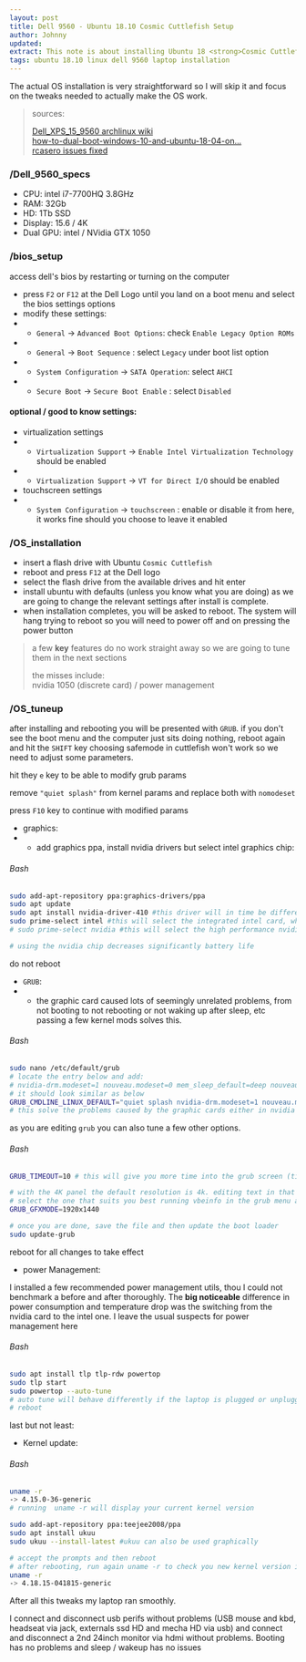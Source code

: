 ```yaml
---
layout: post
title: Dell 9560 - Ubuntu 18.10 Cosmic Cuttlefish Setup 
author: Johnny
updated:
extract: This note is about installing Ubuntu 18 <strong>Cosmic Cuttlefish</strong> on a Dell 9560 intended to be a developer box. 
tags: ubuntu 18.10 linux dell 9560 laptop installation
---
```


The actual OS installation is very straightforward so I will skip it and focus on the tweaks needed to actually make the OS work.
> sources:
>
> [Dell_XPS_15_9560 archlinux wiki](https://wiki.archlinux.org/index.php/Dell_XPS_15_9560)<br>
> [how-to-dual-boot-windows-10-and-ubuntu-18-04-on...](https://medium.com/@pwaterz/how-to-dual-boot-windows-10-and-ubuntu-18-04-on-the-15-inch-dell-xps-9570-with-nvidia-1050ti-gpu-4b9a2901493d)<br>
> [rcasero issues fixed](https://github.com/rcasero/doc/issues)
>

### /Dell_9560_specs
* CPU: intel i7-7700HQ 3.8GHz
* RAM: 32Gb
* HD:  1Tb SSD
* Display: 15.6 / 4K
* Dual GPU: intel / NVidia GTX 1050

### /bios_setup
access dell's bios by restarting or turning on the computer
* press `F2` or `F12` at the Dell Logo until you land on a boot menu and select the bios settings options
* modify these settings:
* * `General` -> `Advanced Boot Options`: check `Enable Legacy Option ROMs`
* * `General` -> `Boot Sequence` : select `Legacy` under boot list option
* * `System Configuration` -> `SATA Operation`: select `AHCI`
* * `Secure Boot` -> `Secure Boot Enable` : select `Disabled`

#### optional / good to know settings:
* virtualization settings
* * `Virtualization Support` -> `Enable Intel Virtualization Technology` should be enabled
* * `Virtualization Support` -> `VT for Direct I/O` should be enabled
* touchscreen settings
* * `System Configuration` -> `touchscreen` : enable or disable it from here, it works fine should you choose to leave it enabled

### /OS_installation
* insert a flash drive with Ubuntu `Cosmic Cuttlefish`
* reboot and press `F12` at the Dell logo
* select the flash drive from the available drives and hit enter
* install ubuntu with defaults (unless you know what you are doing) as we are going to change the relevant settings after install is complete.
* when installation completes, you will be asked to reboot. The system will hang trying to reboot so you will need to power off and on pressing the power button

> a few **key** features do no work straight away so we are going to tune them in the next sections
>
> the misses include:<br>
> nvidia 1050 (discrete card) / power management

### /OS_tuneup
after installing and rebooting you will be presented with `GRUB`.
if you don't see the boot menu and the computer just sits doing nothing, reboot again and hit the `SHIFT` key
choosing safemode in cuttlefish won't work so we need to adjust some parameters.

hit they `e` key to be able to modify grub params
 
remove `"quiet splash"` from kernel params and replace both with `nomodeset`

press `F10` key to continue with modified params

* graphics:
* * add graphics ppa, install nvidia drivers but select intel graphics chip:

###### Bash
```bash
sudo add-apt-repository ppa:graphics-drivers/ppa
sudo apt update
sudo apt install nvidia-driver-410 #this driver will in time be different as they update it
sudo prime-select intel #this will select the integrated intel card, which is less power hungry
# sudo prime-select nvidia #this will select the high performance nvidia GTX 1050 card.

# using the nvidia chip decreases significantly battery life
```
do not reboot
* `GRUB`:
* * the graphic card caused lots of seemingly unrelated problems, from not booting to not rebooting or not waking up after sleep, etc
passing a few kernel mods solves this.

###### Bash
```bash
sudo nano /etc/default/grub
# locate the entry below and add:
# nvidia-drm.modeset=1 nouveau.modeset=0 mem_sleep_default=deep nouveau.runpm=0
# it should look similar as below
GRUB_CMDLINE_LINUX_DEFAULT="quiet splash nvidia-drm.modeset=1 nouveau.modeset=0 mem_sleep_default=deep nouveau.runpm=0"
# this solve the problems caused by the graphic cards either in nvidia or in intel mode
``` 
as you are editing `grub` you can also tune a few other options.

###### Bash
```bash
GRUB_TIMEOUT=10 # this will give you more time into the grub screen (time is in secs)

# with the 4K panel the default resolution is 4k. editing text in that res is mission impossible
# select the one that suits you best running vbeinfo in the grub menu after booting up
GRUB_GFXMODE=1920x1440

# once you are done, save the file and then update the boot loader
sudo update-grub
```

reboot for all changes to take effect

* power Management:

I installed a few recommended power management utils, thou I could not benchmark a before and after thoroughly.
The **big noticeable** difference in power consumption and temperature drop was the switching from the nvidia card to the intel one.
I leave the usual suspects for power management here

###### Bash
```bash
sudo apt install tlp tlp-rdw powertop
sudo tlp start
sudo powertop --auto-tune
# auto tune will behave differently if the laptop is plugged or unplugged
# reboot
```

last but not least:

* Kernel update:

###### Bash
```bash
uname -r 
-> 4.15.0-36-generic
# running  uname -r will display your current kernel version

sudo add-apt-repository ppa:teejee2008/ppa
sudo apt install ukuu
sudo ukuu --install-latest #ukuu can also be used graphically

# accept the prompts and then reboot
# after rebooting, run again uname -r to check you new kernel version is up
uname -r 
-> 4.18.15-041815-generic
```

After all this tweaks my laptop ran smoothly.

I connect and disconnect usb perifs without problems (USB mouse and kbd, headseat via jack, externals ssd HD and mecha HD via usb) and connect and disconnect
a 2nd 24inch monitor via hdmi without problems.
Booting has no problems and sleep / wakeup has no issues